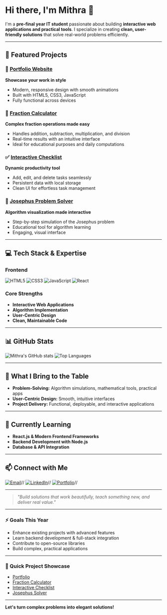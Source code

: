 # Hi there, I'm Mithra 👋

I'm a **pre-final year IT student** passionate about building **interactive web applications and practical tools**. I specialize in creating **clean, user-friendly solutions** that solve real-world problems efficiently.

---

## 🌟 Featured Projects

### 🎯 [Portfolio Website](https://mithu06portfolio.neocities.org/)
**Showcase your work in style**
- Modern, responsive design with smooth animations
- Built with HTML5, CSS3, JavaScript
- Fully functional across devices

### 🔢 [Fraction Calculator](https://mithu06portfolio.neocities.org/FRA/)
**Complex fraction operations made easy**
- Handles addition, subtraction, multiplication, and division
- Real-time results with an intuitive interface
- Ideal for educational purposes and daily computations

### ✅ [Interactive Checklist](https://mithu06portfolio.neocities.org/Checklist/)
**Dynamic productivity tool**
- Add, edit, and delete tasks seamlessly
- Persistent data with local storage
- Clean UI for effortless task management

### 🎲 [Josephus Problem Solver](https://mithu06portfolio.neocities.org/Josephus/)
**Algorithm visualization made interactive**
- Step-by-step simulation of the Josephus problem
- Educational tool for algorithm learning
- Engaging, visual interface

---

## 💻 Tech Stack & Expertise

### Frontend
![HTML5](https://img.shields.io/badge/HTML5-E34F26?style=for-the-badge&logo=html5&logoColor=white)
![CSS3](https://img.shields.io/badge/CSS3-1572B6?style=for-the-badge&logo=css3&logoColor=white)
![JavaScript](https://img.shields.io/badge/JavaScript-F7DF1E?style=for-the-badge&logo=javascript&logoColor=black)
![React](https://img.shields.io/badge/React-61DAFB?style=for-the-badge&logo=react&logoColor=black)

### Core Strengths
- **Interactive Web Applications**
- **Algorithm Implementation**
- **User-Centric Design**
- **Clean, Maintainable Code**

---

## 📊 GitHub Stats

![Mithra's GitHub stats](https://github-readme-stats.vercel.app/api?username=Mithra-J&show_icons=true&theme=radical&count_private=true&hide_border=true)
![Top Languages](https://github-readme-stats.vercel.app/api/top-langs/?username=Mithra-J&layout=compact&theme=radical&hide_border=true)

---

## 🚀 What I Bring to the Table

- **Problem-Solving:** Algorithm simulations, mathematical tools, practical apps  
- **User-Centric Design:** Smooth, intuitive interfaces  
- **Project Delivery:** Functional, deployable, and interactive applications  

---

## 🌱 Currently Learning

- **React.js & Modern Frontend Frameworks**  
- **Backend Development with Node.js**  
- **Database & API Integration**  

---

## 📫 Connect with Me

[![Email](https://img.shields.io/badge/Email-mithraacct@gmail.com-D14836?style=for-the-badge&logo=gmail&logoColor=white)](mailto:mithraacct@gmail.com)//
[![LinkedIn](https://img.shields.io/badge/LinkedIn-Connect%20Professionally-0077B5?style=for-the-badge&logo=linkedin&logoColor=white)](https://www.linkedin.com/in/mithra-j-7940a12a2/)//
[![Portfolio](https://img.shields.io/badge/Portfolio-View%20My%20Work-000000?style=for-the-badge&logo=firefox&logoColor=white)](https://mithu06portfolio.neocities.org/)//

---

> *"Build solutions that work beautifully, teach something new, and deliver real value."*

---

### ⚡ Goals This Year
- Enhance existing projects with advanced features  
- Learn backend development & full-stack integration  
- Contribute to open-source libraries  
- Build complex, practical applications  

---

### 🔗 Quick Project Showcase
- [Portfolio](https://mithu06portfolio.neocities.org/)  
- [Fraction Calculator](https://mithu06portfolio.neocities.org/FRA/)  
- [Interactive Checklist](https://mithu06portfolio.neocities.org/Checklist/)  
- [Josephus Solver](https://mithu06portfolio.neocities.org/Josephus/)  

---

**Let's turn complex problems into elegant solutions!**
